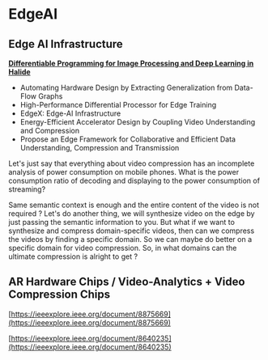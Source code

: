 # EdgeAI

## Edge AI Infrastructure

[**Differentiable Programming for Image Processing and Deep Learning in Halide**](https://dl.acm.org/doi/pdf/10.1145/3197517.3201383)

* Automating Hardware Design by Extracting Generalization from Data-Flow Graphs
* High-Performance Differential Processor for Edge Training
* EdgeX: Edge-AI Infrastructure
* Energy-Efficient Accelerator Design by Coupling Video Understanding and Compression
* Propose an Edge Framework for Collaborative and Efficient Data Understanding, Compression and Transmission

Let's just say that everything about video compression has an incomplete analysis of power consumption on mobile phones. 
What is the power consumption ratio of decoding and displaying to the power consumption of streaming?

Same semantic context is enough and the entire content of the video is not required ? 
Let's do another thing, we will synthesize video on the edge by just passing the semantic information to you. 
But what if we want to synthesize and compress domain-specific videos, then can we compress the videos by finding a specific domain. 
So we can maybe do better on a specific domain for video compression. 
So, in what domains can the ultimate compression is alright to get ?

## AR Hardware Chips / Video-Analytics + Video Compression Chips

[https://ieeexplore.ieee.org/document/8875669](https://ieeexplore.ieee.org/document/8875669)

[https://ieeexplore.ieee.org/document/8640235](https://ieeexplore.ieee.org/document/8640235)
